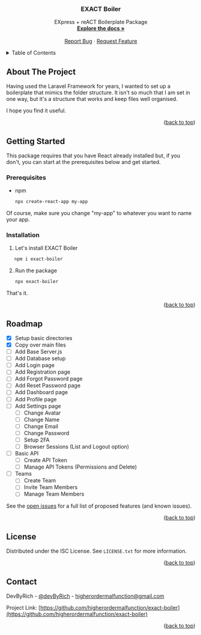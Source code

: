 <div>
<h3 align="center">EXACT Boiler</h3>

  <p align="center">
    EXpress + reACT Boilerplate Package
    <br />
    <a href="https://github.com/higherordermalfunction/exact-boiler"><strong>Explore the docs »</strong></a>
    <br />
    <br />
    <a href="https://github.com/higherordermalfunction/exact-boiler/issues">Report Bug</a>
    ·
    <a href="https://github.com/higherordermalfunction/exact-boiler/issues">Request Feature</a>
  </p>
</div>

<!-- TABLE OF CONTENTS -->
<details name="readme-top">
  <summary>Table of Contents</summary>
  <ol>
    <li>
      <a href="#about-the-project">About The Project</a>
      <ul>
        <li><a href="#built-with">Built With</a></li>
      </ul>
    </li>
    <li>
      <a href="#getting-started">Getting Started</a>
      <ul>
        <li><a href="#prerequisites">Prerequisites</a></li>
        <li><a href="#installation">Installation</a></li>
      </ul>
    </li>
    <li><a href="#usage">Usage</a></li>
    <li><a href="#roadmap">Roadmap</a></li>
    <li><a href="#contributing">Contributing</a></li>
    <li><a href="#license">License</a></li>
    <li><a href="#contact">Contact</a></li>
    <li><a href="#acknowledgments">Acknowledgments</a></li>
  </ol>
</details>



<!-- ABOUT THE PROJECT -->
## About The Project

Having used the Laravel Framework for years, I wanted to set 
up a boilerplate that mimics the folder structure. It isn't 
so much that I am set in one way, but it's a structure that works
and keep files well organised.

I hope you find it useful.

<p align="right">(<a href="#readme-top">back to top</a>)</p>


<!-- GETTING STARTED -->
## Getting Started

This package requires that you have React already installed but,
if you don't, you can start at the prerequisites below and get started.

### Prerequisites

* npm
  ```sh
  npx create-react-app my-app
  ```
Of course, make sure you change "my-app" to whatever you want to name your app. 

### Installation

1. Let's install EXACT Boiler
```sh
   npm i exact-boiler
   ```

2. Run the package
   ```sh
   npx exact-boiler
   ```
That's it.


<p align="right">(<a href="#readme-top">back to top</a>)</p>


<!-- ROADMAP -->
## Roadmap

- [x] Setup basic directories
- [x] Copy over main files
- [ ] Add Base Server.js
- [ ] Add Database setup
- [ ] Add Login page 
- [ ] Add Registration page
- [ ] Add Forgot Password page
- [ ] Add Reset Password page
- [ ] Add Dashboard page
- [ ] Add Profile page
- [ ] Add Settings page
  - [ ] Change Avatar
  - [ ] Change Name
  - [ ] Change Email
  - [ ] Change Password
  - [ ] Setup 2FA
  - [ ] Browser Sessions (List and Logout option)
- [ ] Basic API
  - [ ] Create API Token
  - [ ] Manage API Tokens (Permissions and Delete)
- [ ] Teams
  - [ ] Create Team
  - [ ] Invite Team Members
  - [ ] Manage Team Members

See the [open issues](https://github.com/higherordermalfunction/exact-boiler) for a full list of proposed features (and known issues).

<p align="right">(<a href="#readme-top">back to top</a>)</p>


<!-- LICENSE -->
## License

Distributed under the ISC License. See `LICENSE.txt` for more information.

<p align="right">(<a href="#readme-top">back to top</a>)</p>



<!-- CONTACT -->
## Contact

DevByRich - [@devByRich](https://twitter.com/devbyrich) - higherordermalfunction@gmail.com

Project Link: [https://github.com/higherordermalfunction/exact-boiler](https://github.com/higherordermalfunction/exact-boiler)

<p align="right">(<a href="#readme-top">back to top</a>)</p>
